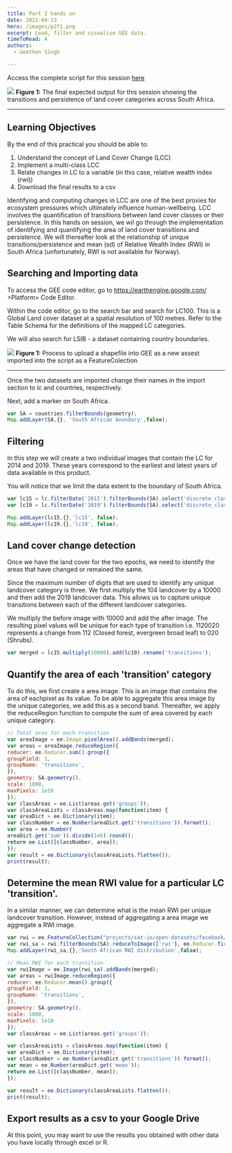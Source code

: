 ```yaml
---
title: Part 2 hands on
date: 2022-04-13
hero: /images/p2f1.png
excerpt: Load, filter and visualise GEE data.
timeToRead: 4
authors:
  - Geethen Singh

---
```

Access the complete script for this session [here](https://code.earthengine.google.com/3d6ec3bd6c79711d142ad4c305d9571f)

![](/images/p2f1.png)
**Figure 1:** The final expected output for this session showing the transitions and persistence of land cover categories across South Africa.
***

## Learning Objectives
By the end of this practical you should be able to:
1. Understand the concept of Land Cover Change (LCC)
2. Implement a multi-class LCC 
3. Relate changes in LC to a variable (in this case, relative wealth index (rwi))
4. Download the final results to a csv

Identifying and computing changes in LCC are one of the best proxies for ecosystem pressures which ultimately influence human-wellbeing. LCC involves the quantification of transitions between land cover classes or their persistence. In this hands on session, we wil go through the implementation of identifying and quantifying the area of land cover transitions and persistence. We will thereafter look at the relationship of unique transitions/persistence and mean (sd) of Relative Wealth Index (RWI) in South Africa (unfortunately, RWI is not available for Norway).

## Searching and Importing data
To access the GEE code editor, go to https://earthengine.google.com/ >Platform> Code Editor.

Within the code editor, go to the search bar and search for LC100. This is a Global Land cover dataset at a spatial resolution of 100 metres. Refer to the Table Schema for the definitions of the mapped LC categories.

We will also search for LSIB - a dataset containing country boundaries.

![](/images/p2f2.png)
**Figure 1:** Process to upload a shapefile into GEE as a new assest imported into the script as a FeatureColection
***

Once the two datasets are imported change their names in the import section to lc and countries, respectively.

Next, add a marker on South Africa.

```js
var SA = countries.filterBounds(geometry);
Map.addLayer(SA,{}, 'South African boundary',false);
```

## Filtering
In this step we will create a two individual images that contain the LC for 2014 and 2019. These years correspond to the earliest and latest years of data available in this product. 

You will notice that we limit the data extent to the boundary of South Africa.

```js
var lc15 = lc.filterDate('2015').filterBounds(SA).select('discrete_classification').mosaic().clip(SA).aside(print);
var lc19 = lc.filterDate('2019').filterBounds(SA).select('discrete_classification').mosaic().clip(SA).aside(print);

Map.addLayer(lc15,{},'lc15', false);
Map.addLayer(lc19,{},'lc19', false);
```
## Land cover change detection
Once we have the land cover for the two epochs, we need to identify the areas that have changed or remained the same.

Since the maximum number of digits that are used to identify any unique landcover category is three. We first multiply the 104 landcover by a 10000 and then add the 2019 landcover data. This allows us to capture unique transitions between each of the different landcover categories.

We multiply the before image with 10000 and add the after image. The resulting pixel values will be unique for each type of transition i.e. 1120020 represents a change from 112 (Closed forest, evergreen broad leaf) to 020 (Shrubs).

```js
var merged = lc15.multiply(10000).add(lc19).rename('transitions');
```

## Quantify the area of each 'transition' category
To do this, we first create a area image. This is an image that contains the area of eachpixel as its value. To be able to aggregate this area image by the unique categories, we add this as a second band. Thereafter, we apply the reduceRegion function to compute the sum of area covered by each unique category.

```js
// Total area for each transition
var areaImage = ee.Image.pixelArea().addBands(merged);
var areas = areaImage.reduceRegion({
reducer: ee.Reducer.sum().group({
groupField: 1,
groupName: 'transitions',
}),
geometry: SA.geometry(),
scale: 1000,
maxPixels: 1e10
});
var classAreas = ee.List(areas.get('groups'));
var classAreaLists = classAreas.map(function(item) {
var areaDict = ee.Dictionary(item);
var classNumber = ee.Number(areaDict.get('transitions')).format();
var area = ee.Number(
areaDict.get('sum')).divide(1e6).round();
return ee.List([classNumber, area]);
});
var result = ee.Dictionary(classAreaLists.flatten());
print(result);
```

## Determine the mean RWI value for a particular LC 'transition'.
In a similar manner, we can determine what is the mean RWI per unique landcover transition. However, instead of aggregating a area image we aggregate a RWI image.

```js
var rwi = ee.FeatureCollection("projects/sat-io/open-datasets/facebook/relative_wealth_index");
var rwi_sa = rwi.filterBounds(SA).reduceToImage(['rwi'], ee.Reducer.first()).unmask();
Map.addLayer(rwi_sa,{},'South African RWI distribution',false);

// Mean RWI for each transition
var rwiImage = ee.Image(rwi_sa).addBands(merged);
var areas = rwiImage.reduceRegion({
reducer: ee.Reducer.mean().group({
groupField: 1,
groupName: 'transitions',
}),
geometry: SA.geometry(),
scale: 1000,
maxPixels: 1e10
});
var classAreas = ee.List(areas.get('groups'));

var classAreaLists = classAreas.map(function(item) {
var areaDict = ee.Dictionary(item);
var classNumber = ee.Number(areaDict.get('transitions')).format();
var mean = ee.Number(areaDict.get('mean'));
return ee.List([classNumber, mean]);
});

var result = ee.Dictionary(classAreaLists.flatten());
print(result);
```
## Export results as a csv to your Google Drive
At this point, you may want to use the results you obtained with other data you have locally through excel or R. 
```js
```